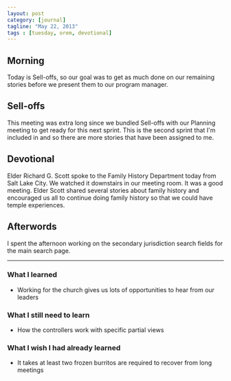 ```yaml
---
layout: post
category: [journal]
tagline: "May 22, 2013"
tags : [tuesday, orem, devotional]
---
```

## Morning
Today is Sell-offs, so our goal was to get as much done on our remaining stories 
before we present them to our program manager.

## Sell-offs
This meeting was extra long since we bundled Sell-offs with our Planning meeting 
to get ready for this next sprint. This is the second sprint that I'm included in 
and so there are more stories that have been assigned to me.

## Devotional
Elder Richard G. Scott spoke to the Family History Department today from Salt Lake 
City. We watched it downstairs in our meeting room. It was a good meeting. Elder 
Scott shared several stories about family history and encouraged us all to continue 
doing family history so that we could have temple experiences.

## Afterwords
I spent the afternoon working on the secondary jurisdiction search fields for the 
main search page.

- - -

### What I learned
+ Working for the church gives us lots of opportunities to hear from our leaders

### What I still need to learn
+ How the controllers work with specific partial views

### What I wish I had already learned
+ It takes at least two frozen burritos are required to recover from long meetings